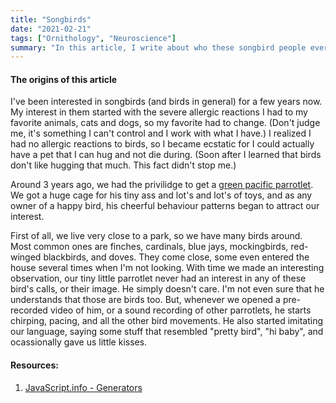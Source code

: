 ```yaml
---
title: "Songbirds"
date: "2021-02-21"
tags: ["Ornithology", "Neuroscience"]
summary: "In this article, I write about who these songbird people everyone is secretly gossiping about are. Approach with caution, this is not a very serious article, and I am not an ornithologist. Enjoy."
---
```


#### The origins of this article

I've been interested in songbirds (and birds in general) for a few years now. My interest in them started with the severe allergic reactions I had to my favorite animals, cats and dogs, so my favorite had to change. (Don't judge me, it's something I can't control and I work with what I have.) I realized I had no allergic reactions to birds, so I became ecstatic for I could actually have a pet that I can hug and not die during. (Soon after I learned that birds don't like hugging that much. This fact didn't stop me.)

Around 3 years ago, we had the privilidge to get a [green pacific parrotlet](https://en.wikipedia.org/wiki/Pacific_parrotlet). We got a huge cage for his tiny ass and lot's and lot's of toys, and as any owner of a happy bird, his cheerful behaviour patterns began to attract our interest.

First of all, we live very close to a park, so we have many birds around. Most common ones are finches, cardinals, blue jays, mockingbirds, red-winged blackbirds, and doves. They come close, some even entered the house several times when I'm not looking. With time we made an interesting observation, our tiny little parrotlet never had an interest in any of these bird's calls, or their image. He simply doesn't care. I'm not even sure that he understands that those are birds too. But, whenever we opened a pre-recorded video of him, or a sound recording of other parrotlets, he starts chirping, pacing, and all the other bird movements. He also started imitating our language, saying some stuff that resembled "pretty bird", "hi baby", and ocassionally gave us little kisses.

#### Resources:

1. [JavaScript.info - Generators](https://javascript.info/generators)
